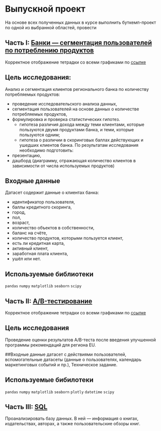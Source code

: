 # Выпускной проект
На основе всех полученных данных в курсе выполнить буткемп-проект по одной из выбранной областей, провести

## Часть I: [Банки — cегментация пользователей по потреблению продуктов](https://github.com/egormusalimov/Yandex-Practicum/blob/main/graduation/banks_final.ipynb)
Корректное отображение тетрадки со всеми графиками по [ссылке](https://nbviewer.org/github/egormusalimov/Yandex-Practicum/blob/main/graduation/banks_final.ipynb)
## Цель исследования: 
Анализ и сегментация клиентов регионального банка по количеству потребляемых продуктов:
- проведение исследовательского анализа данных,
- сегментация пользователей на основе данных о количестве потребляемых продуктов,
- формулировка и проверка статистических гипотез.
   - гипотеза различия дохода между теми клиентами, которые пользуются двумя продуктами банка, и теми, которые пользуются одним;
   - гипотеза о различии в скоринговых баллах действующих и ушедших клиентов банка.
По результатам исследования необходимо подготовить:
- презентацию,
- дашборд (диаграмму, отражающая количество клиентов в зависимости от числа используемых продуктов)
## Входные данные
Датасет содержит данные о клиентах банка:

- идентификатор пользователя,
- баллы кредитного скоринга,
- город,
- пол,
- возраст,
- количество объектов в собственности,
- баланс на счёте,
- количество продуктов, которыми пользуется клиент,
- есть ли кредитная карта,
- активный клиент,
- заработная плата клиента,
- ушёл или нет.
## Используемые библиотеки
`pandas` `numpy` `matplotlib` `seaborn` `scipy`

## Часть II: [A/B-тестирование](https://github.com/egormusalimov/Yandex-Practicum/blob/main/graduation/a_b_final.ipynb)
Корректное отображение тетрадки со всеми графиками по [ссылке](https://nbviewer.org/github/egormusalimov/Yandex-Practicum/blob/25761d0831972cd86e13353ee61ac30fa4752d50/graduation/a_b_final.ipynb)
## Цель исследования
Проведение оценки результатов A/B-теста после введения улучшенной программы рекомендаций для региона EU.

##Входные данные
датасет с действиями пользователей,
вспомогательные датасеты (данные о пользователях, календарь маркетинговых событий и пр.),
Техническое задание.
## Используемые бибилотеки
`pandas` `numpy` `matplotlib` `seaborn` `plotly` `datetime` `scipy`

## Часть III: [SQL](https://github.com/egormusalimov/Yandex-Practicum/blob/main/graduation/sql_final.ipynb)
Проанализировать базу данных. В ней — информация о книгах, издательствах, авторах, а также пользовательские обзоры книг.
